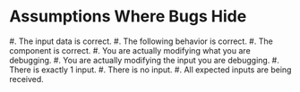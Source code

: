 # Assumptions Where Bugs Hide

#. The input data is correct.
#. The following behavior is correct.
#. The component is correct.
#. You are actually modifying what you are debugging.
#. You are actually modifying the input you are debugging.
#. There is exactly 1 input.
#. There is no input.
#. All expected inputs are being received.
